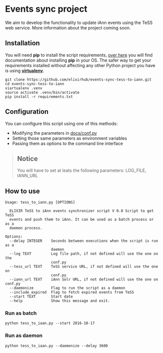 # Events sync project
We aim to develop the functionality to update iAnn events using the TeSS web service. More information about the project coming soon.

## Installation
You will need **pip** to install the script requirements, [over here](https://pip.pypa.io/en/stable/installing/) you will find documentation about installing **pip** in your OS. The safer way to get your requirements installed without affecting any other Python project you have is using [**virtualenv**](http://docs.python-guide.org/en/latest/dev/virtualenvs/).
```{r, engine='bash', count_lines}
git clone https://github.com/elixirhub/events-sync-tess-to-iann.git
cd events-sync-tess-to-iann
viartualenv .venv
source activate .venv/bin/activate
pip install -r requirements.txt
```
## Configuration
You can configure this script using one of this methods:

* Modifying the parameters in [docs/conf.py](https://github.com/elixirhub/events-sync-tess-to-iann/blob/master/docs/conf.py)
* Setting those same parameters as environment variables
* Passing them as options to the command line interface


>## Notice
>You will have to set at leats the following parameters: LOG_FILE, IANN_URL


## How to use
```{r, engine='bash', count_lines}
Usage: tess_to_iann.py [OPTIONS]

  ELIXIR TeSS to iAnn events synchronizer script V 0.0 Script to get TeSS
  events and push them to iAnn. It can be used as a batch process or as a
  daemon process.

Options:
  --delay INTEGER    Seconds between executions when the script is run as a
                     daemon
  --log TEXT         Log file path, if not defined will use the one on the
                     conf.py
  --tess_url TEXT    TeSS service URL, if not defined will use the one on
                     conf.py
  --iann_url TEXT    iAnn Solr URL, if not defined will use the one on conf.py
  --daemonize        Flag to run the script as a daemon
  --include_expired  Flag to fetch expired events from TeSS
  --start TEXT       Start date
  --help             Show this message and exit.
```
### Run as batch
```{r, engine='bash', count_lines}
python tess_to_iaan.py --start 2016-10-17
```
### Run as daemon
```{r, engine='bash', count_lines}
python tess_to_iaan.py --daemonize --delay 3600
```
